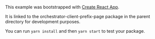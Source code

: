 This example was bootstrapped with [Create React App](https://github.com/facebook/create-react-app).

It is linked to the orchestrator-client-prefix-page package in the parent directory for development purposes.

You can run `yarn install` and then `yarn start` to test your package.
